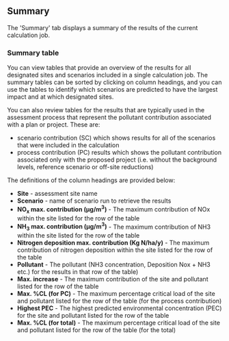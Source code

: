 ## Summary

The 'Summary' tab displays a summary of the results of the current calculation job.

### Summary table

You can view tables that provide an overview of the results for all designated sites and scenarios included in a single calculation job. The summary tables can be sorted by clicking on column headings, and you can use the tables to identify which scenarios are predicted to have the largest impact and at which designated sites.

You can also review tables for the results that are typically used in the assessment process that represent the pollutant contribution associated with a plan or project. These are:
- scenario contribution (SC) which shows results for all of the scenarios that were included in the calculation
- process contribution (PC) results which shows the pollutant contribution associated only with the proposed project (i.e. without the background levels, reference scenario or off-site reductions)

The definitions of the column headings are provided below: 
- **Site** - assessment site name
- **Scenario** - name of scenario run to retrieve the results
- **NO<sub>x</sub> max. contribution (µg/m<sup>3</sup>)** - The maximum contribution of NOx within the site listed for the row of the table
- **NH<sub>3</sub> max. contribution (µg/m<sup>3</sup>)** - The maximum contribution of NH3 within the site listed for the row of the table
- **Nitrogen deposition max. contribution (Kg N/ha/y)** - The maximum contribution of nitrogen deposition within the site listed for the row of the table
- **Pollutant** - The pollutant (NH3 concentration, Deposition Nox + NH3 etc.) for the results in that row of the table)
- **Max. increase** - The maximum contribution of the site and pollutant listed for the row of the table
- **Max. %CL (for PC)** - The maximum percentage critical load of the site and pollutant listed for the row of the table (for the process contribution)
- **Highest PEC** - The highest predicted environmental concentration (PEC) for the site and pollutant listed for the row of the table
- **Max. %CL (for total)** - The maximum percentage critical load of the site and pollutant listed for the row of the table (for the total)
